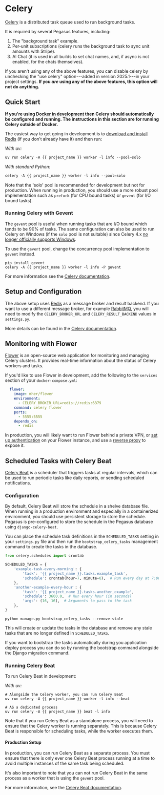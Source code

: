 Celery
======

[Celery](https://docs.celeryq.dev/) is a distributed task queue used to run background tasks.

It is required by several Pegasus features, including:

1. The "background task" example.
2. Per-unit subscriptions (celery runs the background task to sync unit amounts with Stripe).
3. AI Chat (it is used in all builds to set chat names, and, if async is not enabled, for the chats themselves).

If you aren't using any of the above features, you can disable celery by unchecking the "use celery" 
option---added in version 2025.1---in your project settings.
**If you *are* using any of the above features, this option will not do anything.**

## Quick Start

**If you're using [Docker in development](/docker/) then Celery should automatically be configured and running.
The instructions in this section are for running Celery outside of Docker.**

The easiest way to get going in development is to [download and install Redis](https://redis.io/download) 
(if you don't already have it) and then run:

*With uv:*

```python
uv run celery -A {{ project_name }} worker -l info --pool=solo
```

*With standard Python:*

```python
celery -A {{ project_name }} worker -l info --pool=solo
```

Note that the 'solo' pool is recommended for development but not for production. When running in production,
you should use a more robust pool implementation such as `prefork` (for CPU bound tasks) or `gevent` (for I/O bound
tasks).

### Running Celery with Gevent

The `gevent` pool is useful when running tasks that are I/O bound which tends to be 90% of tasks. The same
configuration can also be used to run Celery on Windows (if the `solo` pool is not suitable) since 
Celery 4.x [no longer officially supports Windows](https://docs.celeryq.dev/en/4.0/whatsnew-4.0.html#removed-features).

To use the `gevent` pool, change the concurrency pool implementation to ``gevent`` instead.

``` console
pip install gevent
celery -A {{ project_name }} worker -l info -P gevent
```

For more information see the [Celery documentation](https://docs.celeryq.dev/en/stable/userguide/concurrency/gevent.html).

## Setup and Configuration

The above setup uses [Redis](https://redis.io/) as a message broker and result backend.
If you want to use a different message broker, for example [RabbitMQ](https://www.rabbitmq.com/),
you will need to modify the `CELERY_BROKER_URL` and `CELERY_RESULT_BACKEND` values in `settings.py`.

More details can be found in the [Celery documentation](https://docs.celeryq.dev/en/stable/getting-started/backends-and-brokers/index.html).

## Monitoring with Flower

[Flower](https://flower.readthedocs.io/en/latest/) is an open-source web application for monitoring and managing Celery clusters.
It provides real-time information about the status of Celery workers and tasks.

If you'd like to use Flower in development, add the following to the `services` section of your `docker-compose.yml`:

```yaml
  flower:
    image: mher/flower
    environment:
      - CELERY_BROKER_URL=redis://redis:6379
    command: celery flower
    ports:
      - 5555:5555
    depends_on:
      - redis
```

In production, you will likely want to run Flower behind a private VPN, or [set up authentication](https://flower.readthedocs.io/en/latest/auth.html)
on your Flower instance, and use a [reverse proxy](https://flower.readthedocs.io/en/latest/reverse-proxy.html) to expose it.

## Scheduled Tasks with Celery Beat

[Celery Beat](https://docs.celeryq.dev/en/stable/userguide/periodic-tasks.html) is a scheduler that triggers tasks at regular intervals, which can be used to run periodic tasks like daily reports, or sending scheduled notifications.

### Configuration

By default, Celery Beat will store the schedule in a shelve database file. When running in a production environment and especially in a containerized environment, you should use persistent storage to store the schedule. Pegasus is pre-configured to store the schedule in the Pegasus database using `django-celery-beat`.

You can place the schedule task definitions in the `SCHEDULED_TASKS` setting in your `settings.py` file and then run the `bootstrap_celery_tasks` management command to create the tasks in the database.

```python
from celery.schedules import crontab

SCHEDULED_TASKS = {
    'example-task-every-morning': {
        'task': '{{ project_name }}.tasks.example_task',
        'schedule': crontab(hour=7, minute=0),  # Run every day at 7:00 AM
    },
    'another-example-every-hour': {
        'task': '{{ project_name }}.tasks.another_example',
        'schedule': 3600.0,  # Run every hour (in seconds)
        'args': (16, 16),  # Arguments to pass to the task
    },
}
```

```shell
python manage.py bootstrap_celery_tasks --remove-stale
```

This will create or update the tasks in the database and remove any stale tasks that are no longer defined in `SCHEDULED_TASKS`.

If you want to bootstrap the tasks automatically during you application deploy process you can do so by running the bootstrap command alongside the Django migration command.

### Running Celery Beat

To run Celery Beat in development:

*With uv:*

```shell
# Alongside the Celery worker, you can run Celery Beat
uv run celery -A {{ project_name }} worker -l info --beat

# AS a dedicated process
uv run celery -A {{ project_name }} beat -l info
```

Note that if you run Celery Beat as a standalone process, you will need to ensure that the Celery worker is running separately. This is because Celery Beat is responsible for scheduling tasks, while the worker executes them.

#### Production Setup

In production, you can run Celery Beat as a separate process. You must ensure that there is only ever one Celery Beat process running at a time to avoid multiple instances of the same task being scheduled.

It's also important to note that you can not run Celery Beat in the same process as a worker that is using the `gevent` pool. 

For more information, see the [Celery Beat documentation](https://docs.celeryq.dev/en/stable/userguide/periodic-tasks.html).
